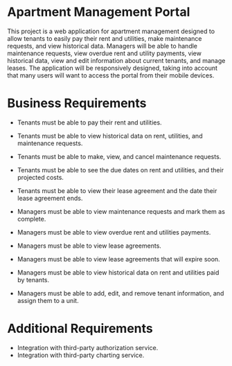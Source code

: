 # Apartment Management Portal
This project is a web application for apartment management designed to allow tenants to easily pay their rent and utilities, make maintenance requests, and view historical data.
Managers will be able to handle maintenance requests, view overdue rent and utility payments, view historical data, view and edit information about current tenants, and manage leases.
The application will be responsively designed, taking into account that many users will want to access the portal from their mobile devices.


# Business Requirements
* Tenants must be able to pay their rent and utilities.
* Tenants must be able to view historical data on rent, utilities, and maintenance requests.
* Tenants must be able to make, view, and cancel maintenance requests.
* Tenants must be able to see the due dates on rent and utilities, and their projected costs.
* Tenants must be able to view their lease agreement and the date their lease agreement ends.

* Managers must be able to view maintenance requests and mark them as complete.
* Managers must be able to view overdue rent and utilities payments.
* Managers must be able to view lease agreements.
* Managers must be able to view lease agreements that will expire soon.
* Managers must be able to view historical data on rent and utilities paid by tenants.
* Managers must be able to add, edit, and remove tenant information, and assign them to a unit.

# Additional Requirements
* Integration with third-party authorization service.
* Integration with third-party charting service.
